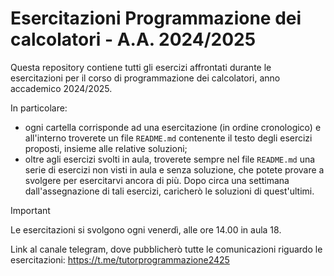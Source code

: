 # Esercitazioni Programmazione dei calcolatori - A.A. 2024/2025

Questa repository contiene tutti gli esercizi affrontati durante le
esercitazioni per il corso di programmazione dei calcolatori, anno accademico
2024/2025.

In particolare:

- ogni cartella corrisponde ad una esercitazione (in ordine cronologico) e
  all'interno troverete un file `README.md` contenente il testo degli
  esercizi proposti, insieme alle relative soluzioni;
- oltre agli esercizi svolti in aula, troverete sempre nel file `README.md` una
  serie di esercizi non visti in aula e senza soluzione, che potete provare a
  svolgere per esercitarvi ancora di più. Dopo circa una settimana
  dall'assegnazione di tali esercizi, caricherò le soluzioni di quest'ultimi.

> [!IMPORTANT]
> Le esercitazioni si svolgono ogni venerdì, alle ore 14.00 in aula 18.

Link al canale telegram, dove pubblicherò tutte le comunicazioni riguardo le
esercitazioni: https://t.me/tutorprogrammazione2425
